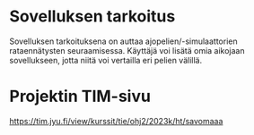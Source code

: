 # Sovelluksen tarkoitus

Sovelluksen tarkoituksena on auttaa ajopelien/-simulaattorien rataennätysten
seuraamisessa. Käyttäjä voi lisätä omia aikojaan sovellukseen, jotta niitä
voi vertailla eri pelien välillä.

# Projektin TIM-sivu
https://tim.jyu.fi/view/kurssit/tie/ohj2/2023k/ht/savomaaa
